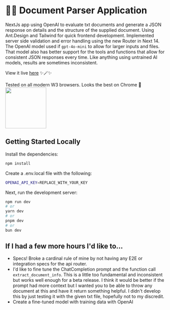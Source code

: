 # 📄✨ Document Parser Application
NextJs app using OpenAI to evaluate txt documents and generate a JSON response on details and the structure of the supplied document. Using Ant.Design and Tailwind for quick frontend development. Implemented server side validation and error handling using the new Router in Next 14. The OpenAI model used if `gpt-4o-mini` to allow for larger inputs and files. That model also has better support for the tools and functions that allow for consistent JSON responses every time. Like anything using untrained AI models, results are sometimes inconsistent.

View it live [here](https://document.raygun-playground.com/) ✨🪄✨

Tested on all modern W3 browsers. Looks the best on Chrome 🧐
<img src="https://upload.wikimedia.org/wikipedia/commons/e/e1/Google_Chrome_icon_%28February_2022%29.svg" width="128"/>


## Getting Started Locally
Install the dependencies:
```bash
npm install
```

Create a .env.local file with the following:
```bash
OPENAI_API_KEY=REPLACE_WITH_YOUR_KEY
```

Next, run the development server:

```bash
npm run dev
# or
yarn dev
# or
pnpm dev
# or
bun dev
```

## If I had a few more hours I'd like to...
- Specs! Broke a cardinal rule of mine by not having any E2E or integration specs for the api router.
- I'd like to fine tune the ChatCompletion prompt and the function call `extract_document_info`. This is a little too fundamental and inconsistent but works well enough for a beta release. I think it would be better if the prompt had more context but I wanted you to be able to throw any document at this and have it return something helpful. I didn't develop this by just testing it with the given txt file, hopefully not to my discredit.
- Create a fine-tuned model with training data with OpenAI
